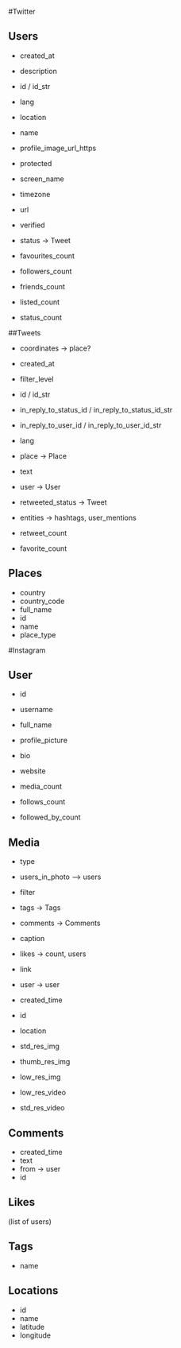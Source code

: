 #Twitter

## Users

* created_at
* description
* id / id_str
* lang
* location
* name
* profile_image_url_https
* protected
* screen_name
* timezone
* url
* verified
* status -> Tweet

* favourites_count
* followers_count
* friends_count
* listed_count
* status_count

##Tweets

* coordinates -> place?
* created_at
* filter_level
* id / id_str
* in_reply_to_status_id / in_reply_to_status_id_str
* in_reply_to_user_id / in_reply_to_user_id_str
* lang
* place -> Place
* text
* user -> User

* retweeted_status -> Tweet

* entities -> hashtags, user_mentions

* retweet_count
* favorite_count

## Places
* country
* country_code
* full_name
* id
* name
* place_type

#Instagram

## User
* id
* username
* full_name
* profile_picture
* bio
* website

* media_count
* follows_count
* followed_by_count

## Media
* type
* users_in_photo –> users
* filter
* tags -> Tags
* comments -> Comments
* caption
* likes -> count, users
* link
* user -> user
* created_time
* id
* location

* std_res_img
* thumb_res_img
* low_res_img
* low_res_video
* std_res_video

## Comments
* created_time
* text
* from -> user
* id

## Likes
(list of users)

## Tags
* name

## Locations
* id
* name
* latitude
* longitude
